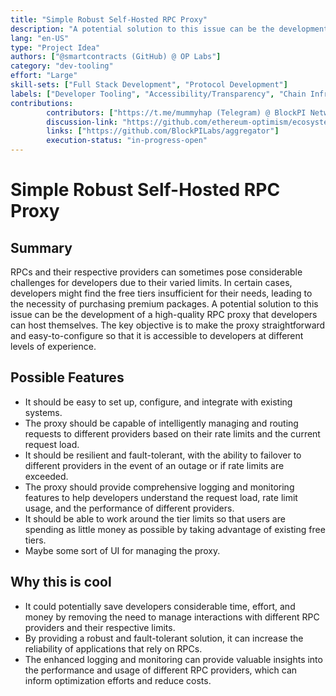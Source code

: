 ```yaml
---
title: "Simple Robust Self-Hosted RPC Proxy"
description: "A potential solution to this issue can be the development of a high-quality RPC proxy that developers can host themselves. The key objective is to make the proxy straightforward and easy-to-configure so that it is accessible to developers at different levels of experience."
lang: "en-US"
type: "Project Idea"
authors: ["@smartcontracts (GitHub) @ OP Labs"]
category: "dev-tooling"
effort: "Large"
skill-sets: ["Full Stack Development", "Protocol Development"]
labels: ["Developer Tooling", "Accessibility/Transparency", "Chain Infrastructure"]
contributions: 
        contributors: ["https://t.me/mummyhap (Telegram) @ BlockPI Network"]
        discussion-link: "https://github.com/ethereum-optimism/ecosystem-contributions/discussions/192，https://discord.com/channels/667044843901681675/1243417269372194886"
        links: ["https://github.com/BlockPILabs/aggregator"]
        execution-status: "in-progress-open"
---
```


# Simple Robust Self-Hosted RPC Proxy

## Summary

RPCs and their respective providers can sometimes pose considerable challenges for developers due to their varied limits. In certain cases, developers might find the free tiers insufficient for their needs, leading to the necessity of purchasing premium packages. A potential solution to this issue can be the development of a high-quality RPC proxy that developers can host themselves. The key objective is to make the proxy straightforward and easy-to-configure so that it is accessible to developers at different levels of experience.

## Possible Features

- It should be easy to set up, configure, and integrate with existing systems.
- The proxy should be capable of intelligently managing and routing requests to different providers based on their rate limits and the current request load.
- It should be resilient and fault-tolerant, with the ability to failover to different providers in the event of an outage or if rate limits are exceeded.
- The proxy should provide comprehensive logging and monitoring features to help developers understand the request load, rate limit usage, and the performance of different providers.
- It should be able to work around the tier limits so that users are spending as little money as possible by taking advantage of existing free tiers.
- Maybe some sort of UI for managing the proxy.

## Why this is cool

- It could potentially save developers considerable time, effort, and money by removing the need to manage interactions with different RPC providers and their respective limits.
- By providing a robust and fault-tolerant solution, it can increase the reliability of applications that rely on RPCs.
- The enhanced logging and monitoring can provide valuable insights into the performance and usage of different RPC providers, which can inform optimization efforts and reduce costs.
